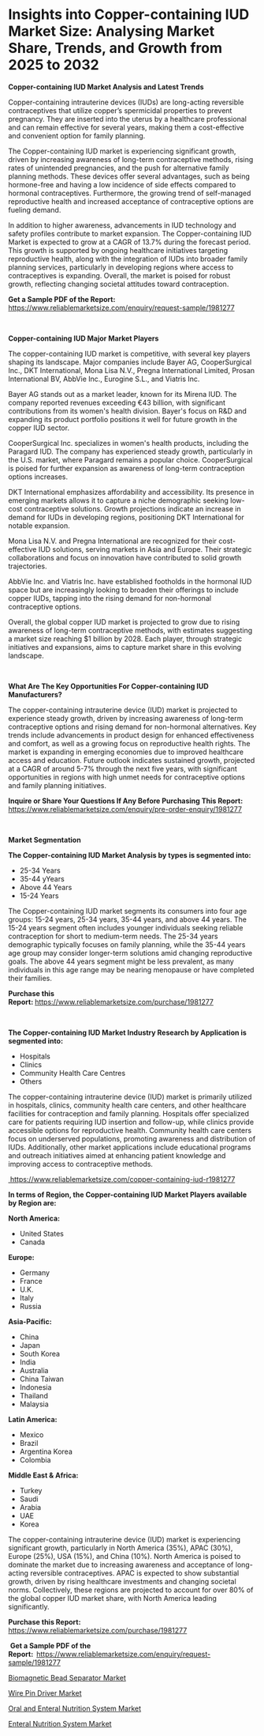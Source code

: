 <p><h1>Insights into Copper-containing IUD Market Size: Analysing Market Share, Trends, and Growth from 2025 to 2032</h1></p><p><strong>Copper-containing IUD Market Analysis and Latest Trends</strong></p>
<p><p>Copper-containing intrauterine devices (IUDs) are long-acting reversible contraceptives that utilize copper’s spermicidal properties to prevent pregnancy. They are inserted into the uterus by a healthcare professional and can remain effective for several years, making them a cost-effective and convenient option for family planning.</p><p>The Copper-containing IUD market is experiencing significant growth, driven by increasing awareness of long-term contraceptive methods, rising rates of unintended pregnancies, and the push for alternative family planning methods. These devices offer several advantages, such as being hormone-free and having a low incidence of side effects compared to hormonal contraceptives. Furthermore, the growing trend of self-managed reproductive health and increased acceptance of contraceptive options are fueling demand.</p><p>In addition to higher awareness, advancements in IUD technology and safety profiles contribute to market expansion. The Copper-containing IUD Market is expected to grow at a CAGR of 13.7% during the forecast period. This growth is supported by ongoing healthcare initiatives targeting reproductive health, along with the integration of IUDs into broader family planning services, particularly in developing regions where access to contraceptives is expanding. Overall, the market is poised for robust growth, reflecting changing societal attitudes toward contraception.</p></p>
<p><strong>Get a Sample PDF of the Report:&nbsp;</strong> <a href="https://www.reliablemarketsize.com/enquiry/request-sample/1981277?utm_campaign=1991&utm_medium=2&utm_source=Github&utm_content=ia&utm_term=05032025&utm_id=copper-containing-iud">https://www.reliablemarketsize.com/enquiry/request-sample/1981277</a></p>
<p>&nbsp;</p>
<p><strong>Copper-containing IUD Major Market Players</strong></p>
<p><p>The copper-containing IUD market is competitive, with several key players shaping its landscape. Major companies include Bayer AG, CooperSurgical Inc., DKT International, Mona Lisa N.V., Pregna International Limited, Prosan International BV, AbbVie Inc., Eurogine S.L., and Viatris Inc.</p><p>Bayer AG stands out as a market leader, known for its Mirena IUD. The company reported revenues exceeding €43 billion, with significant contributions from its women's health division. Bayer's focus on R&D and expanding its product portfolio positions it well for future growth in the copper IUD sector.</p><p>CooperSurgical Inc. specializes in women's health products, including the Paragard IUD. The company has experienced steady growth, particularly in the U.S. market, where Paragard remains a popular choice. CooperSurgical is poised for further expansion as awareness of long-term contraception options increases.</p><p>DKT International emphasizes affordability and accessibility. Its presence in emerging markets allows it to capture a niche demographic seeking low-cost contraceptive solutions. Growth projections indicate an increase in demand for IUDs in developing regions, positioning DKT International for notable expansion.</p><p>Mona Lisa N.V. and Pregna International are recognized for their cost-effective IUD solutions, serving markets in Asia and Europe. Their strategic collaborations and focus on innovation have contributed to solid growth trajectories.</p><p>AbbVie Inc. and Viatris Inc. have established footholds in the hormonal IUD space but are increasingly looking to broaden their offerings to include copper IUDs, tapping into the rising demand for non-hormonal contraceptive options.</p><p>Overall, the global copper IUD market is projected to grow due to rising awareness of long-term contraceptive methods, with estimates suggesting a market size reaching $1 billion by 2028. Each player, through strategic initiatives and expansions, aims to capture market share in this evolving landscape.</p></p>
<p>&nbsp;</p>
<p><strong>What Are The Key Opportunities For Copper-containing IUD Manufacturers?</strong></p>
<p><p>The copper-containing intrauterine device (IUD) market is projected to experience steady growth, driven by increasing awareness of long-term contraceptive options and rising demand for non-hormonal alternatives. Key trends include advancements in product design for enhanced effectiveness and comfort, as well as a growing focus on reproductive health rights. The market is expanding in emerging economies due to improved healthcare access and education. Future outlook indicates sustained growth, projected at a CAGR of around 5-7% through the next five years, with significant opportunities in regions with high unmet needs for contraceptive options and family planning initiatives.</p></p>
<p><strong>Inquire or Share Your Questions If Any Before Purchasing This Report:</strong> <a href="https://www.reliablemarketsize.com/enquiry/pre-order-enquiry/1981277?utm_campaign=1991&utm_medium=2&utm_source=Github&utm_content=ia&utm_term=05032025&utm_id=copper-containing-iud">https://www.reliablemarketsize.com/enquiry/pre-order-enquiry/1981277</a></p>
<p>&nbsp;</p>
<p><strong>Market Segmentation</strong></p>
<p><strong>The Copper-containing IUD Market Analysis by types is segmented into:</strong></p>
<p><ul><li>25-34 Years</li><li>35-44 yYears</li><li>Above 44 Years</li><li>15-24 Years</li></ul></p>
<p><p>The Copper-containing IUD market segments its consumers into four age groups: 15-24 years, 25-34 years, 35-44 years, and above 44 years. The 15-24 years segment often includes younger individuals seeking reliable contraception for short to medium-term needs. The 25-34 years demographic typically focuses on family planning, while the 35-44 years age group may consider longer-term solutions amid changing reproductive goals. The above 44 years segment might be less prevalent, as many individuals in this age range may be nearing menopause or have completed their families.</p></p>
<p><strong>Purchase this Report:&nbsp;</strong><a href="https://www.reliablemarketsize.com/purchase/1981277?utm_campaign=1991&utm_medium=2&utm_source=Github&utm_content=ia&utm_term=05032025&utm_id=copper-containing-iud">https://www.reliablemarketsize.com/purchase/1981277</a></p>
<p>&nbsp;</p>
<p><strong>The Copper-containing IUD Market Industry Research by Application is segmented into:</strong></p>
<p><ul><li>Hospitals</li><li>Clinics</li><li>Community Health Care Centres</li><li>Others</li></ul></p>
<p><p>The copper-containing intrauterine device (IUD) market is primarily utilized in hospitals, clinics, community health care centers, and other healthcare facilities for contraception and family planning. Hospitals offer specialized care for patients requiring IUD insertion and follow-up, while clinics provide accessible options for reproductive health. Community health care centers focus on underserved populations, promoting awareness and distribution of IUDs. Additionally, other market applications include educational programs and outreach initiatives aimed at enhancing patient knowledge and improving access to contraceptive methods.</p></p>
<p><a href="https://www.reliablemarketsize.com/copper-containing-iud-r1981277?utm_campaign=1991&utm_medium=2&utm_source=Github&utm_content=ia&utm_term=05032025&utm_id=copper-containing-iud">&nbsp;https://www.reliablemarketsize.com/copper-containing-iud-r1981277</a></p>
<p><strong>In terms of Region, the Copper-containing IUD Market Players available by Region are:</strong></p>
<p>
    <p> <strong> North America: </strong>
        <ul>
            <li>United States</li>
            <li>Canada</li>
        </ul>
        </p> 
    <p> <strong> Europe: </strong>
        <ul>
            <li>Germany</li>
            <li>France</li>
            <li>U.K.</li>
            <li>Italy</li>
            <li>Russia</li>
        </ul>
        </p> 
    <p> <strong> Asia-Pacific: </strong>
        <ul>
            <li>China</li>
            <li>Japan</li>
            <li>South Korea</li>
            <li>India</li>
            <li>Australia</li>
            <li>China Taiwan</li>
            <li>Indonesia</li>
            <li>Thailand</li>
            <li>Malaysia</li>
        </ul>
        </p> 
    <p> <strong> Latin America: </strong>
        <ul>
            <li>Mexico</li>
            <li>Brazil</li>
            <li>Argentina Korea</li>
            <li>Colombia</li>
        </ul>
        </p> 
    <p> <strong> Middle East & Africa: </strong>
        <ul>
            <li>Turkey</li>
            <li>Saudi</li>
            <li>Arabia</li>
            <li>UAE</li>
            <li>Korea</li>
        </ul>
    </p>
    </p>
<p><p>The copper-containing intrauterine device (IUD) market is experiencing significant growth, particularly in North America (35%), APAC (30%), Europe (25%), USA (15%), and China (10%). North America is poised to dominate the market due to increasing awareness and acceptance of long-acting reversible contraceptives. APAC is expected to show substantial growth, driven by rising healthcare investments and changing societal norms. Collectively, these regions are projected to account for over 80% of the global copper IUD market share, with North America leading significantly.</p></p>
<p><strong>Purchase this Report: </strong><a href="https://www.reliablemarketsize.com/purchase/1981277?utm_campaign=1991&utm_medium=2&utm_source=Github&utm_content=ia&utm_term=05032025&utm_id=copper-containing-iud">https://www.reliablemarketsize.com/purchase/1981277</a></p>
<p>&nbsp;<strong>Get a Sample PDF of the Report:&nbsp;&nbsp;</strong><a href="https://www.reliablemarketsize.com/enquiry/request-sample/1981277?utm_campaign=1991&utm_medium=2&utm_source=Github&utm_content=ia&utm_term=05032025&utm_id=copper-containing-iud">https://www.reliablemarketsize.com/enquiry/request-sample/1981277</a></p>
<p><strong></strong></p>
<p><p><a href="https://github.com/ranewknaller/Market-Research-Report-List-1/blob/main/biomagnetic-bead-separator-market.md?utm_campaign=1991&utm_medium=2&utm_source=Github&utm_content=ia&utm_term=05032025&utm_id=copper-containing-iud">Biomagnetic Bead Separator Market</a></p><p><a href="https://github.com/YashRP12/Market-Research-Report-List-7/blob/main/wire-pin-driver-market.md?utm_campaign=1991&utm_medium=2&utm_source=Github&utm_content=ia&utm_term=05032025&utm_id=copper-containing-iud">Wire Pin Driver Market</a></p><p><a href="https://github.com/sahoolipko6f/Market-Research-Report-List-1/blob/main/oral-and-enteral-nutrition-system-market.md?utm_campaign=1991&utm_medium=2&utm_source=Github&utm_content=ia&utm_term=05032025&utm_id=copper-containing-iud">Oral and Enteral Nutrition System Market</a></p><p><a href="https://github.com/rogetspate12/Market-Research-Report-List-1/blob/main/enteral-nutrition-system-market.md?utm_campaign=1991&utm_medium=2&utm_source=Github&utm_content=ia&utm_term=05032025&utm_id=copper-containing-iud">Enteral Nutrition System Market</a></p></p>